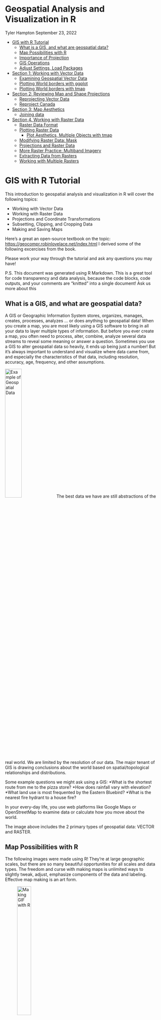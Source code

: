 Geospatial Analysis and Visualization in R
================
Tyler Hampton
September 23, 2022

-   [GIS with R Tutorial](#gis-with-r-tutorial)
    -   [What is a GIS, and what are geospatial
        data?](#what-is-a-gis-and-what-are-geospatial-data)
    -   [Map Possibilities with R](#map-possibilities-with-r)
    -   [Importance of Projection](#importance-of-projection)
    -   [GIS Operations](#gis-operations)
    -   [Adjust Settings, Load Packages](#adjust-settings-load-packages)
-   [Section 1: Working with Vector
    Data](#section-1-working-with-vector-data)
    -   [Examining Geospatial Vector
        Data](#examining-geospatial-vector-data)
    -   [Plotting World borders with
        ggplot](#plotting-world-borders-with-ggplot)
    -   [Plotting World borders with
        tmap](#plotting-world-borders-with-tmap)
-   [Section 2: Reviewing Map and Shape
    Projections](#section-2-reviewing-map-and-shape-projections)
    -   [Reprojecting Vector Data](#reprojecting-vector-data)
    -   [Reproject Canada](#reproject-canada)
-   [Section 3: Map Aesthetics](#section-3-map-aesthetics)
    -   [Joining data](#joining-data)
-   [Section 4. Working with Raster
    Data](#section-4-working-with-raster-data)
    -   [Raster Data Format](#raster-data-format)
    -   [Plotting Raster Data](#plotting-raster-data)
        -   [Plot Aesthetics, Multiple Objects with
            tmap](#plot-aesthetics-multiple-objects-with-tmap)
    -   [Modifying Raster Data: Mask](#modifying-raster-data-mask)
    -   [Projections and Raster Data](#projections-and-raster-data)
    -   [More Raster Practice: Multiband
        Imagery](#more-raster-practice-multiband-imagery)
    -   [Extracting Data from Rasters](#extracting-data-from-rasters)
    -   [Working with Multiple Rasters](#working-with-multiple-rasters)

# GIS with R Tutorial

This introduction to geospatial analysis and visualization in R will
cover the following topics:

-   Working with Vector Data
-   Working with Raster Data
-   Projections and Coordinate Transformations
-   Subsetting, Clipping, and Cropping Data
-   Making and Saving Maps

Here’s a great an open-source textbook on the topic:
<https://geocompr.robinlovelace.net/index.html> I derived some of the
following excercises from the book.

Please work your way through the tutorial and ask any questions you may
have!

P.S. This document was generated using R Markdown. This is a great tool
for code transparency and data analysis, because the code blocks, code
outputs, and your comments are “knitted” into a single document! Ask us
more about this

## What is a GIS, and what are geospatial data?

A GIS or Geographic Information System stores, organizes, manages,
creates, processes, analyzes … or does anything to geospatial data! When
you create a map, you are most likely using a GIS software to bring in
all your data to layer multiple types of information. But before you
ever create a map, you often need to process, alter, combine, analyze
several data streams to reveal some meaning or answer a question.
Sometimes you use a GIS to alter geospatial data so heavily, it ends up
being just a number! But it’s always important to understand and
visualize where data came from, and especially the characteristics of
that data, including resolution, accuracy, age, frequency, and other
assumptions.

<img
src="https://2012books.lardbucket.org/books/geographic-information-system-basics/section_05/f2619b76bb0d1d0f74b0e8d80ba33496.jpg"
style="width:33.0%" alt="Example of Geospatial Data" /> The best data we
have are still abstractions of the real world. We are limited by the
resolution of our data. The major tenant of GIS is drawing conclusions
about the world based on spatial/topological relationships and
distributions.

Some example questions we might ask using a GIS: *What is the shortest
route from me to the pizza store? *How does rainfall vary with
elevation? *What land use is most frequented by the Eastern Bluebird?
*What is the nearest fire hydrant to a house fire?

In your every-day life, you use web platforms like Google Maps or
OpenStreetMap to examine data or calculate how you move about the world.

The image above includes the 2 primary types of geospatial data: VECTOR
and RASTER.

## Map Possibilities with R

The following images were made using R! They’re at large geographic
scales, but there are so many beautiful opportunities for all scales and
data types. The freedom and curse with making maps is unlimited ways to
slightly tweak, adjust, emphasize components of the data and labeling.
Effective map making is an art form.

<figure>
<img
src="https://f.hypotheses.org/wp-content/blogs.dir/253/files/2014/03/pole_nord.gif"
style="width:33.0%" alt="Making GIF with R" />
<figcaption aria-hidden="true">Making GIF with R</figcaption>
</figure>

<figure>
<img src="http://egallic.fr/R/Blog/Cartes/North_pole/heatmap.png"
style="width:33.0%" alt="Climate Data" />
<figcaption aria-hidden="true">Climate Data</figcaption>
</figure>

<figure>
<img
src="https://procomun.files.wordpress.com/2012/02/pop_landclass.jpg"
style="width:33.0%" alt="Landuse Asia" />
<figcaption aria-hidden="true">Landuse Asia</figcaption>
</figure>

## Importance of Projection

As any introductory GIS course covers, stretching the earth onto a flat
surface results in some distortion.

<img
src="https://previews.123rf.com/images/altomedia/altomedia0805/altomedia080500007/3010547-planet-earth-balloon-inflated-and-deflated.jpg"
style="width:50.0%" alt="Earth as a Balloon" /> The Mercator Projection
is what you most commonly see on wall maps and in platforms like Google.
While it has major navigational benefits, it distorts area to an
increasing amount as you move from the equator to the poles. This
results in the common misconception of the *true* size of many
countries. In particular, many large northern countries (e.g. USA,
Canada, Europe, Russia, China) appear very large compared to equatorial
countries.

The following image shows several countries with correct areas (but
angular distortion).

<figure>
<img src="https://i.redd.it/u330vr220dm51.png" style="width:33.0%"
alt="Deceiving Size" />
<figcaption aria-hidden="true">Deceiving Size</figcaption>
</figure>

While the Mercator projection is the most common in classrooms, there
are infinite possibilities that prioritize different geographic regions
or map characteristics.

<img src="https://imgs.xkcd.com/comics/map_projections.png"
style="width:25.0%" alt="XKCD Map Projections" /> While there are
aesthetic reasons to pick a certain projection for your final map,
having an understanding and proper accounting of the projections used
with your data is critical to make sure any analysis is comparing
“apples to apples”. If you combine data from a Mercator and Albers Equal
Area projection, you’ll end up with nonsense! We will explore this more
in the workshop.

## GIS Operations

In this workshop, in addition to making several maps, we’ll cover
several basic GIS operations. A nonexhaustive list of operations is as
follows: \* (union)\[<https://gisgeography.com/union-tool/>\] \*
(merge)\[<https://gisgeography.com/merge-tool-gis/>\] \*
(join)\[<https://gisgeography.com/spatial-join/>\] \*
(dissolve)\[<https://gisgeography.com/dissolve-tool-gis/>\] \*
(buffer)\[<https://gisgeography.com/buffer-tool-gis/>\] \*
(intersect)\[<https://gisgeography.com/intersect-tool-gis/>\] \*
(clip/mask)\[<https://gisgeography.com/clip-tool-gis/>\] \* subset \*
extract

![Clip
Tool](https://gisgeography.com/wp-content/uploads/2020/10/Clip-Tool-768x243.png)
![Dissolve
Tool](https://gisgeography.com/wp-content/uploads/2020/02/Dissolve-Tool-678x228.png)

Visualizations of geospatial operations are helpful, but many of the
differences between tools reflect how they handle *information* related
to the shapes we see. Tools can be regarded as *adding* or *subtracting*
information, complexity, and spatial extent. I’ve provided a table below
describing how these tools manipulate data. We will refer to these tools
throughout the workshop.

| Function  | Information | Spatial.Extent | Data.Type         |
|:----------|:------------|:---------------|:------------------|
| Union     | Increase    | Increase       | Same              |
| Merge     | Increase    | Increase       | Same              |
| Join      | Increase    | \-             | Different         |
| Dissolve  | Decrease    | \-             | \-                |
| Buffer    | \-          | Increase       | \-                |
| Intersect | \-          | Decrease       | Same              |
| Clip/Mask | \-          | Decrease       | Same or Different |
| Subset    | Decrease    | Decrease       | \-                |
| Extract   | Decrease    | Erase          | \-                |

Let’s get started!

## Adjust Settings, Load Packages

In order to equip R with functionality for gis data, we need to load or
install several packages. Because this is an intermediate+ workshop, I
have code written in sometimes complicated formats, but I will do my
best to explain what I am doing. There are many ways to do the same
thing in R. Similarly, there are many different packages in R that can
handle the same types of data. We will use the pairing of the *ggplot2*
and *sf* packages. We’ll load several other packages we’ll use. In
particular, the *spData* package contains lots of open-source geospatial
data that we can use! For the most current version, we need to access
the github code repository for *spDataLarge*. A list of data is here:
<https://cran.r-project.org/web/packages/spData/spData.pdf>

``` r
#this is a custom function that that can load multiple packages at once
loadpackages=function(packages){  for(p in packages){
  if(!require(p,character.only=T)){install.packages(p)}
  # IF require returns FALSE, the package is missing and will be installed
  library(p,character.only=T,quietly=T,verbose=F)}} # next, it calls the package with library

loadpackages(c(
           "ggplot2", # Makes ggplots!
           "sf",   # "Simple Features", handles vector data
           "raster", # For working with Raster Data
           "rgdal", # 'Geospatial' Data Abstraction Library
                    # note: rgdal will be retired by the end of 2023
           "tmap", # Thematic Map Visualization
           "ggsn", # Several scale bars for maps
           "ggrepel", # Labels on ggplots
           "maptools", # Manipulating geographic data
                      # note: maptools will be retired by the end of 2023
           "plyr", # The split-apply-combine paradigm
           "data.table", # Works with data.frames
           "dplyr", # Data manipulation
           "purrr", # Functional Programming Tools
           "devtools", # Download custom R packages
           "spData" # Spatial Datasets
           ))

if(!require("spDataLarge",character.only=T)){devtools::install_github("Nowosad/spDataLarge")}
# devtools::install_github installs a package from its github directory
```

# Section 1: Working with Vector Data

We’ll start this tutorial with a dataset that should look familiar:
borders of the World’s countries.

## Examining Geospatial Vector Data

From the start, let’s examine some of the open-source geospatial data
that comes with the *spData* package.

The *world* dataset contains shapefiles for 177 countries. We can take
*dim* of *world* to see that like a data frame, it contains data in 177
rows, and has 11 columns. *names* of *world* tells us there are
attributes for each shape such as name, which we would expect, some
regional data, and demographics, including population, life expectancy,
and gross domestic product per capita. Finally, the column **geom**
contains the information that makes this object time different than just
a regular data frame.

``` r
data("world")
dim(world) # take the 'dimensions' of the object, returns rows and columns
```

    ## [1] 177  11

``` r
names(world) # gives column names of object
```

    ##  [1] "iso_a2"    "name_long" "continent" "region_un" "subregion" "type"     
    ##  [7] "area_km2"  "pop"       "lifeExp"   "gdpPercap" "geom"

When we call for *head* of *world*, we can see data for several
countries in Africa and North America. We also see an interesting series
of 6 lines printed ahead of what looks like a regular data frame. We see
that *head* has returned what it calls a “Simple feature collection with
6 features and 10 fields”. Note, it considers the 10 fields as the 11
columns but minus the geom column. We can also see a *bbox* field
defining the geographic extent of the data, and the final two lines
showing us data on the data *projection*. We’ll come to projections in a
moment.

``` r
head(world) # return top 6 items/rows of an object
```

    ## Simple feature collection with 6 features and 10 fields
    ## Geometry type: MULTIPOLYGON
    ## Dimension:     XY
    ## Bounding box:  xmin: -180 ymin: -18.28799 xmax: 180 ymax: 83.23324
    ## Geodetic CRS:  WGS 84
    ## # A tibble: 6 × 11
    ##   iso_a2 name_long conti…¹ regio…² subre…³ type  area_…⁴     pop lifeExp gdpPe…⁵
    ##   <chr>  <chr>     <chr>   <chr>   <chr>   <chr>   <dbl>   <dbl>   <dbl>   <dbl>
    ## 1 FJ     Fiji      Oceania Oceania Melane… Sove…  1.93e4  8.86e5    70.0   8222.
    ## 2 TZ     Tanzania  Africa  Africa  Easter… Sove…  9.33e5  5.22e7    64.2   2402.
    ## 3 EH     Western … Africa  Africa  Northe… Inde…  9.63e4 NA         NA       NA 
    ## 4 CA     Canada    North … Americ… Northe… Sove…  1.00e7  3.55e7    82.0  43079.
    ## 5 US     United S… North … Americ… Northe… Coun…  9.51e6  3.19e8    78.8  51922.
    ## 6 KZ     Kazakhst… Asia    Asia    Centra… Sove…  2.73e6  1.73e7    71.6  23587.
    ## # … with 1 more variable: geom <MULTIPOLYGON [°]>, and abbreviated variable
    ## #   names ¹​continent, ²​region_un, ³​subregion, ⁴​area_km2, ⁵​gdpPercap

If we’re enthusiastic about it, we can try right away to plot our map of
the world! Try just using base R *plot*.

``` r
plot(world)
```

![](3_Workshop_Walkthrough_files/figure-gfm/plot%20world-1.png)<!-- -->

…huh, so this isn’t quite what we wanted. Since the world data appeared
to us like a data frame, base R appears to try to plot *all* the data
within it. We could try to have it plot only one series of data though.

``` r
plot(world$geom)
```

![](3_Workshop_Walkthrough_files/figure-gfm/plot%20world2-1.png)<!-- -->

This is closer to what we expected. Of course, we’re hoping to make maps
visualizing some sort of data. To get there, we need to figure out how
geospatial data in R is differentiated from accompanying data
(statistics, categories, names, etc.).

## Plotting World borders with ggplot

Instead of base plot, let’s use ggplot to visualize the world shapefile.
The format is similar to making any ggplot, but here our geom is
*geom_sf* from the sf package. Inside, we specify world as our data.

``` r
ggplot(data=world)+geom_sf()
```

![](3_Workshop_Walkthrough_files/figure-gfm/plotworld-1.png)<!-- -->

Aesthetics (*aes*) are the same as other ggplots. We can fill by a
variable if inside aes(), and values outside aes will apply to the
shape.

With the pop layer as the fill aesthetic, we see a dramatic bright blue
color in China and India. We can improve the scaling of this variable by
showing color as the log of population. This shows a dramatic pathwork
of population sizes across South America, Africa, and Asia as well.

``` r
ggplot(data=world,aes(fill=pop))+geom_sf() # alter shape fill by population
```

![](3_Workshop_Walkthrough_files/figure-gfm/plotworld2-1.png)<!-- -->

``` r
ggplot(data=world,aes(fill=log10(pop)))+ # alter shape fill by log10 of population
  geom_sf()+
  scale_fill_gradientn(
    colors=c("blue","red"), # two end members of color gradient
    limits=c(7,9.3), # max and min of scale
    breaks=7:9, # breaks values for the plot legend
    labels=10^c(7:9), # show labels as 10 to the power of 7 through 9
    na.value="blue" # color for values outside limits()
  )
```

![](3_Workshop_Walkthrough_files/figure-gfm/plotworld2-2.png)<!-- -->

We can also fill the color with a categorical value like region.

``` r
ggplot(data=world,aes(fill=region_un))+geom_sf()
```

![](3_Workshop_Walkthrough_files/figure-gfm/plotworld3-1.png)<!-- -->

Earlier, we commented how this geospatial data object behaved a bit like
a dataframe. We can in fact operate on this object with many functions
we often use with dataframes!

For example, we can *subset* the world dataset to plot only the boundary
of Canada. Think earlier when we discussed geospatial operations. We can
create a new object called Canada. We’ve reduced the amount of
information and spatial extent relative to the world object: we no
longer have information about any countries besides Canada. But, we’ve
kept the information type the same: it’s still a polygon.

``` r
ggplot(data=subset(world,name_long=="Canada"))+geom_sf(color=2)
```

![](3_Workshop_Walkthrough_files/figure-gfm/plotworld4-1.png)<!-- -->

``` r
Canada = subset(world,name_long=="Canada")
head(Canada)
```

    ## Simple feature collection with 1 feature and 10 fields
    ## Geometry type: MULTIPOLYGON
    ## Dimension:     XY
    ## Bounding box:  xmin: -140.9978 ymin: 41.67511 xmax: -52.6481 ymax: 83.23324
    ## Geodetic CRS:  WGS 84
    ## # A tibble: 1 × 11
    ##   iso_a2 name_long contin…¹ regio…² subre…³ type  area_…⁴    pop lifeExp gdpPe…⁵
    ##   <chr>  <chr>     <chr>    <chr>   <chr>   <chr>   <dbl>  <dbl>   <dbl>   <dbl>
    ## 1 CA     Canada    North A… Americ… Northe… Sove…  1.00e7 3.55e7    82.0  43079.
    ## # … with 1 more variable: geom <MULTIPOLYGON [°]>, and abbreviated variable
    ## #   names ¹​continent, ²​region_un, ³​subregion, ⁴​area_km2, ⁵​gdpPercap

## Plotting World borders with tmap

tmap is an exciting package for geospatial data visualization. The
package is covered extensively in the book *Geocomputation with R* by
Robin Lovelace and others. Throughout this workshop, maybe try to apply
examples in the tmap format!

``` r
library(tmap)
tm_shape(world)+tm_borders()
```

![](3_Workshop_Walkthrough_files/figure-gfm/tmap-1.png)<!-- -->

``` r
tm_shape(world)+tm_borders()+tm_fill(col="pop")
```

![](3_Workshop_Walkthrough_files/figure-gfm/tmap-2.png)<!-- -->

``` r
tm_shape(world)+tm_fill(col="region_un")
```

![](3_Workshop_Walkthrough_files/figure-gfm/tmap-3.png)<!-- -->

``` r
tm_shape(shp=subset(world,name_long=="Canada"))+tm_borders()
```

![](3_Workshop_Walkthrough_files/figure-gfm/tmap-4.png)<!-- -->

Challenge: create the following plots:

Did I subset by a particular region, or just a group of countries?

``` r
tm_shape(shp=subset(world,name_long%in%c("Canada","United States","Mexico")))+tm_borders()
```

![](3_Workshop_Walkthrough_files/figure-gfm/tmap2-1.png)<!-- -->

``` r
tm_shape(shp=subset(world,subregion=="Eastern Asia"))+tm_fill(col="gray")+tm_borders(lwd=2)
```

![](3_Workshop_Walkthrough_files/figure-gfm/tmap2-2.png)<!-- -->

# Section 2: Reviewing Map and Shape Projections

Let’s explore what our data tells us about its projection type. *st_crs*
queries the coordinate reference information for the shapefile. We see
two data types: the EPSG code and the proj4string. EPSG stands for
European Petroleum Survey Group, and is an internationally recognized
numeric code defining the coordinate reference system or **CRS**. The
proj4string shares the same information, but in text format. From this
we can see that the data are projected according to the World Geodetic
System of 1984, in latitudinal and longitudinal coordinates.

``` r
st_crs(world)
```

    ## Coordinate Reference System:
    ##   User input: EPSG:4326 
    ##   wkt:
    ## GEOGCRS["WGS 84",
    ##     DATUM["World Geodetic System 1984",
    ##         ELLIPSOID["WGS 84",6378137,298.257223563,
    ##             LENGTHUNIT["metre",1]]],
    ##     PRIMEM["Greenwich",0,
    ##         ANGLEUNIT["degree",0.0174532925199433]],
    ##     CS[ellipsoidal,2],
    ##         AXIS["geodetic latitude (Lat)",north,
    ##             ORDER[1],
    ##             ANGLEUNIT["degree",0.0174532925199433]],
    ##         AXIS["geodetic longitude (Lon)",east,
    ##             ORDER[2],
    ##             ANGLEUNIT["degree",0.0174532925199433]],
    ##     USAGE[
    ##         SCOPE["Horizontal component of 3D system."],
    ##         AREA["World."],
    ##         BBOX[-90,-180,90,180]],
    ##     ID["EPSG",4326]]

``` r
st_crs(world)$proj4string
```

    ## [1] "+proj=longlat +datum=WGS84 +no_defs"

## Reprojecting Vector Data

So far we’ve been looking at the world through the Mercator Projection.
We’ll use the pipe to pass world to *st_transform* and specify several
different proj4 strings.

``` r
projMollweide="+proj=moll +lon_0=0 +x_0=0 +y_0=0 +ellps=WGS84 +units=m +no_defs"
projRobinson="+proj=robin +lon_0=0 +x_0=0 +y_0=0 +a=6371000 +b=6371000 +units=m +no_defs"
projGallPeters="+proj=cea +lon_0=0 +lat_ts=45 +x_0=0 +y_0=0 +ellps=WGS84 +units=m +no_defs"

lapply(1:3,function(X){ # sequence through 3 operations
  ggplot()+
    geom_sf(
      data=st_transform(world,
      list( # feed a list of length 3 to st_transform
      projMollweide, 
      projRobinson,
      projGallPeters
      )[[X]] # use X to sequence through the 3 projections
    ))+
    ggtitle(
      c("Mollweide",
        "Robinson Sphere",
        "Gall-Peters Orthographic")[X] 
      # use X to sequence through 3 titles
    )
})
```

    ## [[1]]

![](3_Workshop_Walkthrough_files/figure-gfm/projections-1.png)<!-- -->

    ## 
    ## [[2]]

![](3_Workshop_Walkthrough_files/figure-gfm/projections-2.png)<!-- -->

    ## 
    ## [[3]]

![](3_Workshop_Walkthrough_files/figure-gfm/projections-3.png)<!-- -->

## Reproject Canada

We’ve analyzed the population data contained in the world shapefile. We
can also modify the shapefile itself. We will re-project the shapefile
from a the Ellipsoid WGS84 projection to the Canada Albers Equal Area
Conic Projection. I find this much more visually appealing for Canada.

``` r
Proj_AEA_Can=c("+proj=aea +lat_1=50 +lat_2=70 +lat_0=40 +lon_0=-96 +x_0=0 +y_0=0 ",
       "+ellps=GRS80 +datum=NAD83 +units=m +no_defs")%>%paste0(.,collapse = "")
# Canada Albers Equal Area Conic Projection
# visit http://spatialreference.org/ref/esri/canada-albers-equal-area-conic/proj4/
CanadaAEA=world%>%
  subset(.,name_long=="Canada")%>%
  st_transform(.,Proj_AEA_Can)
ggplot()+
  geom_sf(data=CanadaAEA)
```

![](3_Workshop_Walkthrough_files/figure-gfm/Canada-1.png)<!-- -->

# Section 3: Map Aesthetics

Let’s add a few map elements inherited from the *ggsn* package. These
are completely compatible with ggplot. We’ll add a north arrow and scale
bar, and we can get rid of the grid lines with blank(). If you wanted
the axes and coordinates, you can adjust the parameters of theme().

``` r
map=ggplot()+
  geom_sf(data=CanadaAEA)+
  ggsn::north(CanadaAEA,symbol = 3,scale=0.2)+ # North arrow
  ggsn::scalebar(CanadaAEA, # Scale Bar
           dist = 1000, dist_unit = "km", # size of bar on map
           transform = FALSE,
           location = "bottomleft", # position
           st.size = 3 # text size
           )+
  ggtitle("Map of Canada")
map+ggsn::blank()  # white background
```

![](3_Workshop_Walkthrough_files/figure-gfm/mapelements-1.png)<!-- -->

``` r
map+theme(panel.background=element_rect(fill=0,color=1), # fill=white, black outline
          axis.title=element_blank(), # no axis titles
          panel.grid=element_line(color="light gray")) # gray grid lines
```

![](3_Workshop_Walkthrough_files/figure-gfm/mapelements-2.png)<!-- -->

Let’s try this with *tmap* as well.

``` r
map=tm_shape(CanadaAEA)+tm_polygons()+
  tm_layout(title="Map of Canada")+
  tm_compass(type="arrow",position = c("right","top"))+
  tm_scale_bar(breaks=c(0,1000,2000),position = c("left","bottom"),text.size = 0.7)
map+tm_layout(frame = FALSE)
```

![](3_Workshop_Walkthrough_files/figure-gfm/tmapelements-1.png)<!-- -->

``` r
map+tm_layout(frame=TRUE)+tm_grid(projection = "+proj=longlat")
```

![](3_Workshop_Walkthrough_files/figure-gfm/tmapelements-2.png)<!-- -->

## Joining data

*spData* comes with data on where our coffee comes from! Use *left_join*
from *dplyr* to add this data to world. Use the Robinson Sphere to
accentuate the equatorial belt. We’ll use the *st_centroid* function
nested within *st_coordinates* and *cbind* to add X and Y coordinates to
draw labels. We may only want labels for the top coffee contributing
countries, so we can use subset.

``` r
head(coffee_data)
```

    ## # A tibble: 6 × 3
    ##   name_long                coffee_production_2016 coffee_production_2017
    ##   <chr>                                     <int>                  <int>
    ## 1 Angola                                       NA                     NA
    ## 2 Bolivia                                       3                      4
    ## 3 Brazil                                     3277                   2786
    ## 4 Burundi                                      37                     38
    ## 5 Cameroon                                      8                      6
    ## 6 Central African Republic                     NA                     NA

``` r
world_coffee=world%>% 
  subset(.,select=c(name_long)) %>% 
  # pass to left_join, join by "name_long"
  left_join(.,coffee_data,by="name_long")%>% 
  st_transform(.,
       "+proj=robin +lon_0=0 +x_0=0 +y_0=0 +a=6371000 +b=6371000 +units=m +no_defs"
               ) %>% 
  cbind(.,st_coordinates(st_centroid(.))) # add coordinates of centroids to data

  
ggplot()+
  geom_sf(data=world_coffee,aes(fill=coffee_production_2017*60/1000))+
  # spData tells us production is in units of thousands of 60 kg bags produced by country
  # multiple by 60kg/bag to get kg and divide by 10^3 to get metric tons
  geom_label_repel( # label the countries
    data=subset(world_coffee,coffee_production_2017>500), # take top coffee producers
    aes(x=X,y=Y,label=name_long), # label aesthetics
                   box.padding = 1, # distance between label and point
                   segment.size=1 # line width
                   )+
  scale_fill_gradientn(name=expression(paste(10^6,"kg coffee ",yr^-1)),
                       # complex text made with expression
    colors=c("lightgray","brown"),
    na.value="white" # value for countries with no data?
    )+
  theme(legend.position = "bottom", # where to place the legend
        panel.background = element_blank(), # remove panel background
        axis.title=element_blank() # remove all axis titles
        )+
  ggtitle("World Coffee Production") # add a title
```

![](3_Workshop_Walkthrough_files/figure-gfm/coffeemap-1.png)<!-- -->

Think about what geospatial operation happened here. We took the world
data, and added information that wasn’t there before! So we increased
the amount of information, but kept data for all the countries, even
though only some can produce coffee. In many cases with *joins*, you
have one geospatial object being joined with new information in a
tabular format. There are cases where you will join information from two
or more sets of geospatial objects, but this can quickly become chaotic.

# Section 4. Working with Raster Data

## Raster Data Format

The eBird project has multiple data products that can be used for
academic research or hobby science. I have down-sized some data from the
Status and Trends dataset for two bird species: the Eastern Bluebird and
the Bobolink. Use the *raster* function to read in a raster. These data
are for occurrence frequency on an annual scale.

``` r
blue = raster("data/EBirdData/easblu_occur_year_Ontario.grd")
bobo = raster("data/EBirdData/boboli_occur_year_Ontario.grd")
```

There are many many different types of raster file formats. The raster
package is wonderful in that it can read in almost all of them. (Read
more information on raster
files)\[<https://pro.arcgis.com/en/pro-app/latest/help/data/imagery/supported-raster-dataset-file-formats.htm>\].

Like we did when we first started examining the world shape, let’s just
call our raster object to see its description:

``` r
blue
```

    ## class      : RasterLayer 
    ## dimensions : 761, 1010, 768610  (nrow, ncol, ncell)
    ## resolution : 3780, 2320  (x, y)
    ## extent     : -1099399, 2718401, 263770.6, 2029291  (xmin, xmax, ymin, ymax)
    ## crs        : +proj=aea +lat_0=40 +lon_0=-96 +lat_1=50 +lat_2=70 +x_0=0 +y_0=0 +datum=NAD83 +units=m +no_defs 
    ## source     : easblu_occur_year_Ontario.grd 
    ## names      : full_year 
    ## values     : 0, 0.6049805  (min, max)

There’s useful information here: we see that there are 770 thousand data
points in this raster. The crs of the data is pre-defined, and we can
see it is the Canada Albers Equal Area Conic Projection, with units of
metres.

## Plotting Raster Data

We can use the basic plot function to try to examine the data. With
basic plot, we can add the Ontario border.

``` r
Ontario = st_read("data/CanadaCensusShapes/Canada_provinces_Ontario.shp")
```

    ## Reading layer `Canada_provinces_Ontario' from data source 
    ##   `C:\Users\tyler\OneDrive\Software\R_Projects\workshops\2022_Rgis_worskhop\R-GIS-Workshop\data\CanadaCensusShapes\Canada_provinces_Ontario.shp' 
    ##   using driver `ESRI Shapefile'
    ## Simple feature collection with 1 feature and 2 fields
    ## Geometry type: MULTIPOLYGON
    ## Dimension:     XY
    ## Bounding box:  xmin: 56717.38 ymin: 297225.5 xmax: 1693748 ymax: 1887182
    ## Projected CRS: Canada_Albers_Equal_Area_Conic

``` r
plot(blue,xlim=c(800000,1800000),ylim=c(260000,900000))
plot(Ontario$geometry,add=TRUE,main="Eastern Bluebird\nAnnual Frequency")
```

![](3_Workshop_Walkthrough_files/figure-gfm/ebird3-1.png)<!-- -->

### Plot Aesthetics, Multiple Objects with tmap

As we saw earlier, options to plot geospatial data include base plot,
ggplot, and tmap. For plotting both raster and vector data, tmap has
made this much easier than ggplot.

A note about zooming plots: \* Base plot uses xlim and ylim as arguments
in plot \* ggplot uses +coord_sf(xlim=…,ylim=…) to set coordinates for
maps \* tmap uses a more confusing format, where you must create a
bounding box (bbox) object, to be fed to the tm_shape() function.

A note about layering objects with tmap: \* In ggplot, to layer objects
like we did with the coffee plot above, you simply add (+) them on top
of each other. In the coffee plot, we had +geom_sf() and some aesthetics
to plot our countries, color coded by coffee production, and we added
the +geom_label_repel() function to add a second feature, which were
labels attached to the centroid points of a subset of countries. \* In
tmap, each object addition needs two sequential lines: first, a call of
tm_shape() listing the object, and then a mapping function
(e.g. tm_raster, tm_borders, tm_polygons) that corresponds with the
object type.

``` r
sOntbbox = tmaptools::bb(matrix(c(
  800000, #xmin
  260000, #ymin
  1800000,#xmax
  900000  #ymax
  ),2,2))
# st_as_sf(st_as_sfc(sOntbbox))

tm_shape(blue,bbox=sOntbbox)+
  tm_raster(palette = "Spectral",title = "Annual Frequency")+
  tm_shape(Ontario)+
  tm_borders()+
  tm_layout(legend.position = c("right","center"),
            main.title = "Eastern Bluebird")
```

![](3_Workshop_Walkthrough_files/figure-gfm/raster%20+%20vector%20plot-1.png)<!-- -->

``` r
bobo_freq <- rasterToContour(bobo,maxpixels = 10000,nlevels=4)
class(bobo_freq)
```

    ## [1] "SpatialLinesDataFrame"
    ## attr(,"package")
    ## [1] "sp"

``` r
tm_shape(bobo,bbox=sOntbbox)+
  tm_raster(palette = "Spectral",title = "Annual Frequency")+
  tm_shape(bobo_freq)+
  #tm_lines()+
  tm_iso()+
  tm_shape(Ontario)+
  tm_borders()+
  tm_layout(legend.position = c("right","center"),
            main.title = "Bobolink")
```

![](3_Workshop_Walkthrough_files/figure-gfm/ebird%20Bobolink-1.png)<!-- -->
\## Multiband Raster Data

Here’s a fun excercise: map the Flag of Canada in the shape of the
country. Earlier we discussed raster formats. If you think about it,
common file types you interact with every day (e.g. png, jpeg) are
actually rasters!

``` r
CAFlag1 = raster("data/Flag of Canada.png")
CAFlag1
```

    ## class      : RasterLayer 
    ## band       : 1  (of  4  bands)
    ## dimensions : 600, 1200, 720000  (nrow, ncol, ncell)
    ## resolution : 1, 1  (x, y)
    ## extent     : 0, 1200, 0, 600  (xmin, xmax, ymin, ymax)
    ## crs        : NA 
    ## source     : Flag of Canada.png 
    ## names      : Flag_of_Canada 
    ## values     : 0, 255  (min, max)

``` r
plot(CAFlag1)
```

![](3_Workshop_Walkthrough_files/figure-gfm/flag1-1.png)<!-- --> Ok, so
we didn’t get anything inteligible from our plot. But the description of
this raster object CAFlag1 gives us some clues: there is a range of
values from 0 to 255, which is the maximum intensity of a pixel in a png
file. The description also tells us there are multiple bands in this png
file. If you know how computer images and screens work, you might guess
that the different bands map onto the Red Green Blue (RGB) colors in the
file.

Since there are multiple bands, we can instead use raster::stack to read
in the data.

``` r
CAFlag=raster::stack("data/Flag of Canada.png")
names(CAFlag)
```

    ## [1] "Flag_of_Canada.1" "Flag_of_Canada.2" "Flag_of_Canada.3" "Flag_of_Canada.4"

``` r
# A portable network graphic (PNG) file stores image color in four bands, and we see 
#    that each band has 600 by 1200 cells
plot(CAFlag)
```

![](3_Workshop_Walkthrough_files/figure-gfm/flag2-1.png)<!-- -->

So now to test your knowledge of color theory, which of the bands map to
red, green, and blue?

The bands are actually in order! From red (1), green (2), to blue (3).
In the maple leaf shape, only red is at maximum intensity, so it will be
red. In the band around the leaf, all three colors are at maximum
intensity, so the resulting mixture will create white.

Let’s combine these bands as intended to be seen on a computer: with an
RGB plotting function.

``` r
raster::plotRGB(CAFlag,r=1,g=2,b=3)
```

![](3_Workshop_Walkthrough_files/figure-gfm/flag3-1.png)<!-- -->

``` r
# we see that the first band stores the red data, green in the 2nd, and blue in the 3rd.
```

We’ve spent time on color theory, but let’s come back to GIS. This
excercise serves to show you how to map non-geospatial data. Here, we’ll
re-map the flag’s coordinates to latitude and longitude instead of its
pixel dimensions.

``` r
Canada=subset(world,name_long=="Canada")

extent(CAFlag)<-extent(Canada)
crs(CAFlag)<-st_crs(Canada)$proj4string
# set coordinates for our CAFlag image the same as our geospatial data

tm_shape(CAFlag$Flag_of_Canada.2)+
  tm_raster(col="Flag_of_Canada.2",palette=c("red","white"))+
  #     fill the raster by the value of the green band, 
  #     but specify the end color values of red and white
  tm_layout(bg.color = "gray",legend.show = F)+
  tm_shape(Canada)+
  tm_borders(col=1)
```

![](3_Workshop_Walkthrough_files/figure-gfm/flag4-1.png)<!-- -->

## Modifying Raster Data: Mask

Maybe we have a dataset at a larger scale than our area of interest. Or
maybe we just want an aesthetically pleasing map with data contained to
an area of interest (as a vector polygon). So far in this workshop, we
haven’t performed any subtractive geospatial operations on vector data.
Here, we’ll use the “mask” function to remove the flag information from
outside of Canada’s land border.

``` r
CAFlagM=raster::mask(CAFlag,Canada) # we will mask out the parts of our image outside Canada

tm_shape(CAFlagM$Flag_of_Canada.2)+
  tm_raster(col="Flag_of_Canada.2",palette=c("red","white"))+
  #     fill the raster by the value of the green band, 
  #     but specify the end color values of red and white
  tm_layout(bg.color = "gray",legend.show = F)+
  tm_shape(Canada)+
  tm_borders(col=1)
```

![](3_Workshop_Walkthrough_files/figure-gfm/flag%20mask-1.png)<!-- -->

These last graphs might have you thinking in the back of your head that
this isn’t the shape you’re used to seeing for Canada. This is the
effect of map projection. The last plot is shown using the Mercator
projection, using longitude and latitude as coordinates.

## Projections and Raster Data

Let’s revisit our flag, and see how changing the projection of our
shapefile has changed several previously linear features. We’ll use
*projectRaster* to use our original raster and *transform* or *project*
the data to a new CRS. Remember, an important principal of working with
GIS data is that all data you’re working with are in the same CRS when
analyzing and plotting.

``` r
CAFlagM2=CAFlagM %>% projectRaster(crs=st_crs(CanadaAEA)$proj4string)
tm_shape(CAFlagM2$Flag_of_Canada.2)+
  tm_raster(col="Flag_of_Canada.2",palette=c("red","white"))+
  tm_layout(bg.color = "gray",legend.show = F)+
  tm_shape(CanadaAEA)+tm_borders(col=1)
```

    ## stars object downsampled to 1746 by 572 cells. See tm_shape manual (argument raster.downsample)

![](3_Workshop_Walkthrough_files/figure-gfm/flag%20project-1.png)<!-- -->

## More Raster Practice: Multiband Imagery

Let’s explore some data built into *spDataLarge*. We have access to a
Digital Elevation Model from Zion National Park in Utah, USA.

``` r
zion_dem=system.file("raster/srtm.tif", package = "spDataLarge")%>%raster()
zion_shp=system.file("vector/zion.gpkg", package = "spDataLarge")%>%st_read()%>%st_transform(.,proj4string(zion_dem))
```

    ## Reading layer `zion' from data source 
    ##   `C:\Users\tyler\AppData\Local\R\win-library\4.2\spDataLarge\vector\zion.gpkg' 
    ##   using driver `GPKG'
    ## Simple feature collection with 1 feature and 11 fields
    ## Geometry type: POLYGON
    ## Dimension:     XY
    ## Bounding box:  xmin: 302903.1 ymin: 4112244 xmax: 334735.5 ymax: 4153087
    ## Projected CRS: UTM Zone 12, Northern Hemisphere

``` r
plot(zion_dem,main="Zion NP Elevation")
```

![](3_Workshop_Walkthrough_files/figure-gfm/DEM-1.png)<!-- -->

We see the map coordinates in latitude and longitude, and elevation by
color. We just used base plot to show this raster. Use tmap to plot the
dem with the Zional National Park boundary. *terrain.colors* provides a
nice color pallete for elevation maps, with white highest and green
lowest.

``` r
zion_dem_mask=zion_dem%>%
  raster::crop(.,extent(zion_shp))%>%
  raster::mask(.,zion_shp)

tm_shape(zion_dem_mask)+
  tm_raster(style="cont",palette = terrain.colors(5),title="Elev (m)")+
  tm_shape(zion_shp)+tm_borders()+
  tm_layout(main.title="Zion NP Elevation",
            legend.position = c("right","top"))+
  tm_scale_bar(position = c("left","bottom"))
```

![](3_Workshop_Walkthrough_files/figure-gfm/DEM2-1.png)<!-- -->

We also have satellite imagery taken over this area! The data we have
from the Landsat satellites has optical data in 4 color bands:

-   Blue 0.452 - 0.512 nm
-   Green 0.533 - 0.590 nm
-   Red 0.636 - 0.673 nm
-   Near Infrared (NIR) 0.851 - 0.879 nm

We can visualize all four bands:

``` r
landsat = system.file("raster/landsat.tif", package = "spDataLarge") %>%
  brick()

zion_shp=st_transform(zion_shp,crs(landsat))

plot(landsat)
```

![](3_Workshop_Walkthrough_files/figure-gfm/landsat-1.png)<!-- -->

To put them together, we will use the *tm_rgb* function from *tmap* to
creata a True Color image from the three color bands.

``` r
tm_shape(landsat)+
  tm_rgb(r=3, # red band
         g=2, # green band
         b=1, # blue band
         max.value = 26000)+
  tm_shape(zion_shp)+
  tm_borders(col="white")+
  tm_scale_bar(position = c("left","bottom"),text.color = "white")+
  tm_layout(main.title= "Zion National Park",
            title="True Color Image",
            title.position = c("right","top"),
            title.color = "white"
            )
```

    ## stars object downsampled to 888 by 1125 cells. See tm_shape manual (argument raster.downsample)

![](3_Workshop_Walkthrough_files/figure-gfm/landsatcolor-1.png)<!-- -->

Often, researchers use the color bands from Landsat to derive various
data not visible to the naked eye. For instance, in the infrared, water
is highly absorbing, and trees generally emit in the IR. We can create a
false color image by swapping out IR for red.

``` r
tm_shape(landsat)+
  tm_rgb(r=4, # nearIR band
         g=2, # green band
         b=1, # blue band
         max.value = 32000)+
  tm_shape(zion_shp)+
  tm_borders(col="white")+
  tm_scale_bar(position = c("left","bottom"),text.color = "white")+
  tm_layout(main.title= "Zion National Park",
            title="False Color Image",
            title.position = c("right","top"),
            title.color = "white"
            )
```

    ## stars object downsampled to 888 by 1125 cells. See tm_shape manual (argument raster.downsample)

![](3_Workshop_Walkthrough_files/figure-gfm/falsecolor-1.png)<!-- -->

Notice how the lake in the upper middle remains dark, while the forest
in the upper portion shows up as very red. You can see the vegetation
along the stream channel in the lower part of the image as well.

## Extracting Data from Rasters

Raster data for Canadian biomass

<http://ftp.maps.canada.ca/pub/nrcan_rncan/Forests_Foret/canada-forests-attributes_attributs-forests-canada/2011-attributes_attributs-2011/>

``` r
Provinces = st_read("data/CanadaCensusShapes/Canada_provinces.shp")
```

    ## Reading layer `Canada_provinces' from data source 
    ##   `C:\Users\tyler\OneDrive\Software\R_Projects\workshops\2022_Rgis_worskhop\R-GIS-Workshop\data\CanadaCensusShapes\Canada_provinces.shp' 
    ##   using driver `ESRI Shapefile'
    ## Simple feature collection with 13 features and 2 fields
    ## Geometry type: MULTIPOLYGON
    ## Dimension:     XY
    ## Bounding box:  xmin: -2316316 ymin: 297225.5 xmax: 3093177 ymax: 4811816
    ## Projected CRS: Canada_Albers_Equal_Area_Conic

``` r
forest=raster("data/BiomassAG2.tif") %>% 
  raster::projectRaster(.,crs = st_crs(Provinces)$proj4string)

plot(forest,main="Aboveground Biomass")
```

![](3_Workshop_Walkthrough_files/figure-gfm/forestdata-1.png)<!-- -->

``` r
tm_shape(forest)+
  tm_raster(palette=c("beige","darkgreen"),title=expression("(Mg C "*ha^-1*")"))+
  tm_layout(main.title = "Aboveground Biomass",legend.position = c("right","top"))+
  tm_shape(shp = Provinces)+
  tm_borders(col=1)
```

    ## stars object downsampled to 1121 by 893 cells. See tm_shape manual (argument raster.downsample)

![](3_Workshop_Walkthrough_files/figure-gfm/forestdata2-1.png)<!-- -->

``` r
provBC=Provinces%>%
  subset(.,Pr_____=="British Columbia")%>%
  st_transform(.,proj4string(forest))
forestBC=forest%>%
  raster::sampleRegular(.,500000,asRaster=TRUE)%>%
  raster::crop(.,extent(provBC))%>%
  raster::mask(.,provBC)
cellsize=res(forestBC)

tm_shape(forestBC)+
  tm_raster(palette=c("beige","darkgreen"),title=expression("(Mg C "*ha^-1*")"))+
  tm_layout(main.title = "British Columbia",
            title = "Aboveground Biomass",
            legend.outside = TRUE,
            legend.outside.position = "right"
            )+
  tm_shape(shp = provBC)+
  tm_borders(col=1)
```

![](3_Workshop_Walkthrough_files/figure-gfm/forestdata3-1.png)<!-- -->

``` r
(sum(getValues(forestBC$BiomassAG2),na.rm=T)*
    cellsize[1]*cellsize[2]* # cell dimentions in m
    (100^-2)* # m2 to ha
    10^6* # Mg to g
    10^-15 # g to Pg
  )%>%round(.,2)%>%
  paste0(.," petagrams (billion tons) of carbon in BC forests")
```

    ## [1] "9.71 petagrams (billion tons) of carbon in BC forests"

## Working with Multiple Rasters

``` r
cover = raster("data/canada_2015_land_cover/CAN_NALCMS_2015_v2_land_cover_100m/landcover_SouthernOntario.tif")
coverkey = read.csv("data/canada_2015_land_cover/land_cover_key.csv")

rgb2hex <- function(r,g,b) rgb(r, g, b, maxColorValue = 255)
coverkey$HEX = sapply(1:nrow(coverkey),function(i){
  rgb2hex(coverkey$Red[i],coverkey$Green[i],coverkey$Blue[i])})
cover
```

    ## class      : RasterLayer 
    ## dimensions : 7005, 6995, 48999975  (nrow, ncol, ncell)
    ## resolution : 100, 100  (x, y)
    ## extent     : 1276920, 1976420, -239920, 460580  (xmin, xmax, ymin, ymax)
    ## crs        : +proj=laea +lat_0=45 +lon_0=-100 +x_0=0 +y_0=0 +datum=WGS84 +units=m +no_defs 
    ## source     : landcover_SouthernOntario.tif 
    ## names      : landcover_SouthernOntario 
    ## values     : 0, 18  (min, max)

``` r
lon=seq(-81.6,-79.8,0.1)
box=data.frame(
  lon=c(lon,rev(lon)),
  lat=c(rep(c(44.4,42.8),each=length(lon)))) %>%
  rbind(., .[1,]) %>%
  as.matrix()%>%
  list()%>%
  st_polygon()%>%
  st_sfc()%>%
  st_sf(., crs = 4326)%>%
  st_transform(.,Proj_AEA_Can)

boxi = box %>% st_transform(st_crs(cover)$proj4string)
coveri = cover %>%
  raster::crop(.,extent(boxi)) %>%
  raster::mask(.,boxi) %>%
  raster::projectRaster(.,crs = st_crs(bobo)$proj4string,method="ngb")
boxi = box %>% st_transform(st_crs(bobo)$proj4string)

raster::is.factor(coveri)
```

    ## [1] FALSE

``` r
coveri = raster::as.factor(coveri)
key = levels(coveri)[[1]]

key = left_join(key,coverkey[,c("ID","code","HEX")],by="ID")
levels(coveri) <- key
coveri
```

    ## class      : RasterLayer 
    ## dimensions : 2095, 1866, 3909270  (nrow, ncol, ncell)
    ## resolution : 102, 97.7  (x, y)
    ## extent     : 1152221, 1342553, 431126.1, 635807.6  (xmin, xmax, ymin, ymax)
    ## crs        : +proj=aea +lat_0=40 +lon_0=-96 +lat_1=50 +lat_2=70 +x_0=0 +y_0=0 +datum=NAD83 +units=m +no_defs 
    ## source     : memory
    ## names      : landcover_SouthernOntario 
    ## values     : 1, 18  (min, max)
    ## attributes :
    ##        ID        code     HEX
    ##  from:  1 Forest temp #003D00
    ##   to : 18       Water #4C70A3

``` r
tm_shape(coveri)+
  tm_raster(title = "Land Cover",
    palette = levels(coveri)[[1]]$HEX,style ="cat",
    showNA=FALSE)+
  tm_layout(main.title = "S Ontario Land Cover",
            legend.outside = TRUE,
            legend.outside.position = "right")
```

    ## stars object downsampled to 944 by 1060 cells. See tm_shape manual (argument raster.downsample)

![](3_Workshop_Walkthrough_files/figure-gfm/unnamed-chunk-2-1.png)<!-- -->

``` r
bobo_new = raster::resample(bobo,coveri) %>%
  raster::crop(.,extent(boxi)) %>%
  raster::mask(.,boxi)

tm_shape(bobo_new)+
  tm_raster(palette = "Spectral",title = "Annual Frequency")+
  tm_shape(boxi)+
  tm_borders()+
  tm_layout(main.title = "Bobolink in S Ontario",
            legend.outside = TRUE,
            legend.outside.position = "right")
```

    ## stars object downsampled to 930 by 1076 cells. See tm_shape manual (argument raster.downsample)

![](3_Workshop_Walkthrough_files/figure-gfm/unnamed-chunk-3-1.png)<!-- -->

``` r
coveri = raster::crop(coveri,bobo_new)

bobo_data = data.frame(
  bobo_freq = values(bobo_new),
  landcover = values(coveri)
)
bobo_data$landcover = round(bobo_data$landcover)
bobo_data$landcat = factor(bobo_data$landcover,
                           levels=1:19,
                           labels=coverkey$code
                           )
bobo_data = subset(bobo_data,!is.na(landcover))
landcoverpct = plyr::count(bobo_data$landcover)
landcoverpct$pct = landcoverpct$freq/sum(landcoverpct$freq)
landcoverpct$code = factor(landcoverpct$x,
                           levels=1:19,
                           labels=coverkey$Description
                           )
```

``` r
ggplot(data=subset(bobo_data,landcover%in%c(5:6,14:17)))+
  geom_boxplot(aes(x=landcat,y=bobo_freq))+
  theme(axis.text.x = element_text(angle=90))+
  ggtitle("Bobolink in S Ontario")+
  ylab("Annual frequency")+
  xlab("Landcover")
```

![](3_Workshop_Walkthrough_files/figure-gfm/unnamed-chunk-5-1.png)<!-- -->
